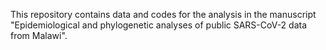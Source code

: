 This repository contains data and codes for the analysis in the manuscript "Epidemiological and phylogenetic analyses of public SARS-CoV-2 data from Malawi". 
